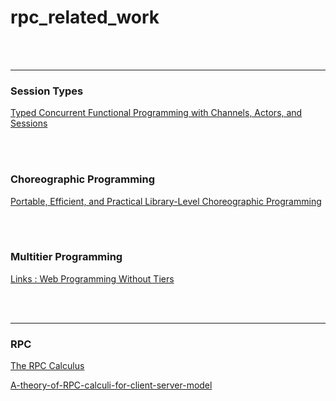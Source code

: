 # rpc_related_work

<br>
<br>

---

### Session Types

[Typed Concurrent Functional Programming with Channels, Actors, and Sessions](<Typed Concurrent Functional Programming with Channels, Actors, and Sessions.md>)

<br>
<br>



### Choreographic Programming

[Portable, Efficient, and Practical Library-Level  Choreographic Programming](<Portable, Efficient, and Practical Library-Level  Choreographic Programming.md>)

<br>
<br>



### Multitier Programming

[Links : Web Programming Without Tiers](<Links_Web Programming Without Tiers.md>)

<br>
<br>

---

### RPC

[The RPC Calculus](<The RPC Calculus.md>)


[A-theory-of-RPC-calculi-for-client-server-model](A-theory-of-RPC-calculi-for-client-server-model.md)
